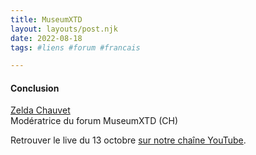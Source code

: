 ```yaml
---
title: MuseumXTD  
layout: layouts/post.njk  
date: 2022-08-18
tags: #liens #forum #francais

---
```

#### Conclusion

[Zelda Chauvet](https://www.linkedin.com/in/zelda-chauvet-6b392723/)  
Modératrice du forum MuseumXTD (CH)

  
Retrouver le live du 13 octobre [sur notre chaîne YouTube](https://www.youtube.com/channel/UCTZJM5WsXDkH8QgMdACUNyw).  